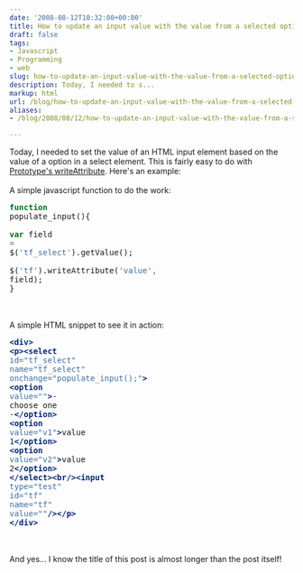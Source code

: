 ```yaml
---
date: '2008-08-12T10:32:00+00:00'
title: How to update an input value with the value from a selected option using Prototype
draft: false
tags:
- Javascript
- Programming
- web
slug: how-to-update-an-input-value-with-the-value-from-a-selected-option-using-prototype
description: Today, I needed to s...
markup: html
url: /blog/how-to-update-an-input-value-with-the-value-from-a-selected-option-using-prototype/
aliases:
- /blog/2008/08/12/how-to-update-an-input-value-with-the-value-from-a-selected-option-using-prototype/

---
```


Today, I needed to set the value of an HTML input element based on the value of a option in a select element.  This is fairly easy to do with <a href="http://www.prototypejs.org/api/element/writeAttribute">Prototype's writeAttribute</a>. Here's an example:<br /><br />A simple javascript function to do the work:<br /><div class="highlight" ><pre><span style="color: #007020; font-weight: bold">function</span> populate_input(){<br />    <span style="color: #007020; font-weight: bold">var</span> field <span style="color: #666666">=</span> $(<span style="color: #4070a0">&#39;tf_select&#39;</span>).getValue(); <br />    $(<span style="color: #4070a0">&#39;tf&#39;</span>).writeAttribute(<span style="color: #4070a0">&#39;value&#39;</span><span style="color: #666666">,</span> field);<br />}<br /></pre></div><br /><br />A simple HTML snippet to see it in action:<br /><div class="highlight" ><pre><span style="color: #062873; font-weight: bold">&lt;div&gt;</span><br /><span style="color: #062873; font-weight: bold">&lt;p&gt;&lt;select</span> <span style="color: #4070a0">id=&quot;tf_select&quot;</span> <span style="color: #4070a0">name=&quot;tf_select&quot;</span> <span style="color: #4070a0">onchange=&quot;populate_input();&quot;</span><span style="color: #062873; font-weight: bold">&gt;</span><br /><span style="color: #062873; font-weight: bold">&lt;option</span> <span style="color: #4070a0">value=&quot;&quot;</span><span style="color: #062873; font-weight: bold">&gt;</span>- choose one -<span style="color: #062873; font-weight: bold">&lt;/option&gt;</span><br /><span style="color: #062873; font-weight: bold">&lt;option</span> <span style="color: #4070a0">value=&quot;v1&quot;</span><span style="color: #062873; font-weight: bold">&gt;</span>value 1<span style="color: #062873; font-weight: bold">&lt;/option&gt;</span><br /><span style="color: #062873; font-weight: bold">&lt;option</span> <span style="color: #4070a0">value=&quot;v2&quot;</span><span style="color: #062873; font-weight: bold">&gt;</span>value 2<span style="color: #062873; font-weight: bold">&lt;/option&gt;</span><br /><span style="color: #062873; font-weight: bold">&lt;/select&gt;&lt;br/&gt;&lt;input</span> <span style="color: #4070a0">type=&quot;test&quot;</span> <span style="color: #4070a0">id=&quot;tf&quot;</span> <span style="color: #4070a0">name=&quot;tf&quot;</span> <span style="color: #4070a0">value=&quot;&quot;</span><span style="color: #062873; font-weight: bold">/&gt;&lt;/p&gt;</span><br /><span style="color: #062873; font-weight: bold">&lt;/div&gt;</span><br /></pre></div><br /><br />And yes... I know the title of this post is almost longer than the post itself!<div class="blogger-post-footer"><img width='1' height='1' src='https://blogger.googleusercontent.com/tracker/4123748873183487963-1905114992701722468?l=bradmontgomery.blogspot.com' alt='' /></div>